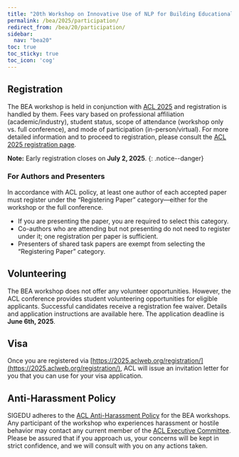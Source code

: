 ```yaml
---
title: "20th Workshop on Innovative Use of NLP for Building Educational Applications: Participation"
permalink: /bea/2025/participation/
redirect_from: /bea/20/participation/
sidebar:
  nav: "bea20"
toc: true
toc_sticky: true
toc_icon: 'cog'
---
```


## Registration

The BEA workshop is held in conjunction with [ACL 2025](https://2025.aclweb.org) and registration is handled by them. Fees vary based on professional affiliation (academic/industry), student status, scope of attendance (workshop only vs. full conference), and mode of participation (in-person/virtual). For more detailed information and to proceed to registration, please consult the [ACL 2025 registration page](https://2025.aclweb.org/registration/).

**Note:** Early registration closes on **July 2, 2025**.
{: .notice--danger}

### For Authors and Presenters

In accordance with ACL policy, at least one author of each accepted paper must register under the “Registering Paper” category—either for the workshop or the full conference.

- If you are presenting the paper, you are required to select this category. 
- Co-authors who are attending but not presenting do not need to register under it; one registration per paper is sufficient.
- Presenters of shared task papers are exempt from selecting the “Registering Paper” category.

## Volunteering

The BEA workshop does not offer any volunteer opportunities. However, the ACL conference provides student volunteering opportunities for eligible applicants. Successful candidates receive a registration fee waiver. Details and application instructions are available here. The application deadline is **June 6th, 2025**.

## Visa

Once you are registered via [https://2025.aclweb.org/registration/](https://2025.aclweb.org/registration/), ACL will issue an invitation letter for you that you can use for your visa application.

## Anti-Harassment Policy

SIGEDU adheres to the <a href="https://www.aclweb.org/adminwiki/index.php?title=Anti-Harassment_Policy">ACL Anti-Harassment Policy</a> for the BEA workshops. Any participant of the workshop who experiences harassment or hostile behavior may contact any current member of the <a href="https://www.aclweb.org/portal/about">ACL Executive Committee</a>. Please be assured that if you approach us, your concerns will be kept in strict confidence, and we will consult with you on any actions taken.